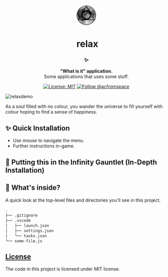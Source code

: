 <!-- HEADING -->

<p align="center">
  <img src="./avatar.png" width="60">
</p>
<h1 align="center">️
  relax
</h1>

<!-- DESCRIPTION -->

<h3 align="center">
  <span role="img" aria-label="Sparkles">✨</span>
</h3>
<p align="center">
  <strong>"What is it" application.</strong><br>
  Some applications that uses some stuff.
</p>

<!-- INFORMATION (Shields:IO) -->

<p align="center">
    <a href="https://github.com/acfromspace/weatherchecker/blob/master/LICENSE">
        <img src="https://img.shields.io/github/license/mashape/apistatus.svg"
            alt="License: MIT"></a>
    <a href="https://twitter.com/intent/follow?screen_name=acfromspace">
        <img src="https://img.shields.io/twitter/follow/acfromspace.svg?style=social&logo=twitter"
            alt="Follow @acfromspace"></a>
</p>

<!-- FEATURES -->

![relaxdemo](https://user-images.githubusercontent.com/10361542/45258492-614c5600-b36d-11e8-918b-e3df4c59005a.gif)

As a soul filled with no colour, you wander the universe to fill yourself with colour hoping to find a sense of happiness.

<!-- QUICK INSTALLATION -->

## <span role="img" aria-label="Sparkles">✨</span> Quick Installation

- Use mouse to navigate the menu.
- Further instructions in-game.

<!-- IN-DEPTH INSTALLATION -->

## <span role="img" aria-label="Rocket">🚀</span> Putting this in the Infinity Gauntlet (In-Depth Installation)

<!-- WHAT'S INSIDE? -->

## <span role="img" aria-label="Thinking Face">🤔</span> What's inside?

A quick look at the top-level files and directories you'll see in this project.

    .
    ├── .gitignore
    ├── .vscode
    │   ├── launch.json
    │   ├── settings.json
    │   └── tasks.json
    └── some-file.js

<!-- LICENSE -->

## [License](LICENSE)

The code in this project is licensed under MIT license.
